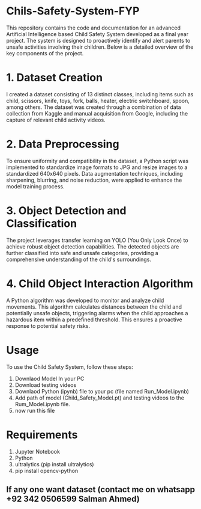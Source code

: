 # Chils-Safety-System-FYP
This repository contains the code and documentation for an advanced Artificial Intelligence based Child Safety System developed as a final year project. The system is designed to proactively identify and alert parents to unsafe activities involving their children. Below is a detailed overview of the key components of the project.

# 1. Dataset Creation
I created a dataset consisting of 13 distinct classes, including items such as child, scissors, knife, toys, fork, balls, heater, electric switchboard, spoon, among others. The dataset was created through a combination of data collection from Kaggle and manual acquisition from Google, including the capture of relevant child activity videos.

# 2. Data Preprocessing
To ensure uniformity and compatibility in the dataset, a Python script was implemented to standardize image formats to JPG and resize images to a standardized 640x640 pixels. Data augmentation techniques, including sharpening, blurring, and noise reduction, were applied to enhance the model training process.

# 3. Object Detection and Classification
The project leverages transfer learning on YOLO (You Only Look Once) to achieve robust object detection capabilities. The detected objects are further classified into safe and unsafe categories, providing a comprehensive understanding of the child's surroundings.

# 4. Child Object Interaction Algorithm
A Python algorithm was developed to monitor and analyze child movements. This algorithm calculates distances between the child and potentially unsafe objects, triggering alarms when the child approaches a hazardous item within a predefined threshold. This ensures a proactive response to potential safety risks.

# Usage
 To use the Child Safety System, follow these steps:
  1. Downlaod Model In your PC
  2. Download testing videos 
  3. Downlaod Python (ipynb) file to your pc (file named Run_Model.ipynb)
  4. Add path of model (Child_Safety_Model.pt) and testing videos to the Rum_Model.ipynb file.
  5. now run this file

# Requirements 
  1. Jupyter Notebook
  2. Python
  3. ultralytics (pip install ultralytics)
  4. pip install opencv-python


## If any one want dataset (contact me on whatsapp +92 342 0506599 Salman Ahmed)
